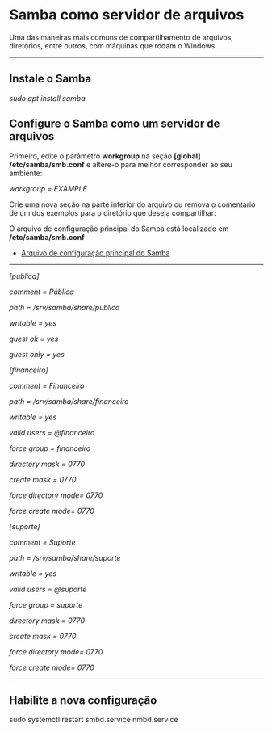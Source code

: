 # Samba como servidor de arquivos
 Uma das maneiras mais comuns de compartilhamento de arquivos, diretórios, entre outros, com máquinas que rodam o Windows.

 *******
 
 ## Instale o Samba
*sudo apt install samba*

## Configure o Samba como um servidor de arquivos

Primeiro, edite o parâmetro **workgroup** na seção **[global] /etc/samba/smb.conf** e altere-o para melhor corresponder ao seu ambiente:

*workgroup = EXAMPLE*

Crie uma nova seção na parte inferior do arquivo ou remova o comentário de um dos exemplos para o diretório que deseja compartilhar:

O arquivo de configuração principal do Samba está localizado em **/etc/samba/smb.conf**

* [Arquivo de configuração principal do Samba](#)

*******

*[publica]*

   *comment = Pública*

   *path = /srv/samba/share/publica*

   *writable = yes*

   *guest ok = yes*

   *guest only = yes*

*[financeiro]*

   *comment = Financeiro*

   *path = /srv/samba/share/financeiro*

   *writable = yes*

   *valid users = @financeiro*

   *force group = financeiro*

   *directory mask = 0770*

   *create mask = 0770*

   *force directory mode= 0770*

   *force create mode= 0770*

*[suporte]*

   *comment = Suporte*

   *path = /srv/samba/share/suporte*

   *writable = yes*

   *valid users = @suporte*

   *force group = suporte*

   *directory mask = 0770*

   *create mask = 0770*

   *force directory mode= 0770*

   *force create mode= 0770*

*******

## Habilite a nova configuração
sudo systemctl restart smbd.service nmbd.service

